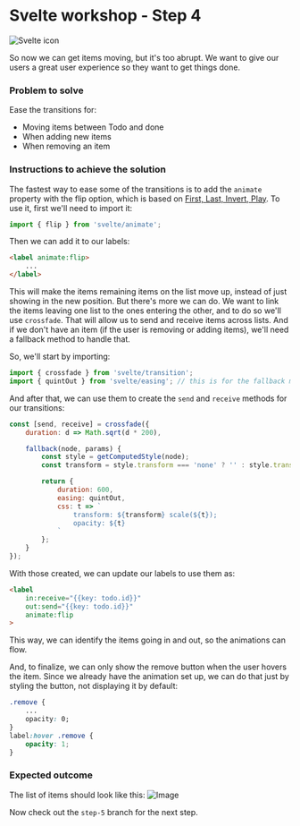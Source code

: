 # Svelte workshop - Step 4

![Svelte icon](https://svelte.dev/svelte-logo-horizontal.svg)

So now we can get items moving, but it's too abrupt. We want to give our users a great user experience so they want to get things done.

### Problem to solve

Ease the transitions for:
- Moving items between Todo and done
- When adding new items
- When removing an item

### Instructions to achieve the solution

The fastest way to ease some of the transitions is to add the `animate` property with the flip option, which is based on [First, Last, Invert, Play](https://aerotwist.com/blog/flip-your-animations/). To use it, first we'll need to import it:

```javascript
import { flip } from 'svelte/animate';
```

Then we can add it to our labels:

```html
<label animate:flip>
    ...
</label>
```

This will make the items remaining items on the list move up, instead of just showing in the new position. But there's more we can do. We want to link the items leaving one list to the ones entering the other, and to do so we'll use `crossfade`. That will allow us to send and receive items across lists. And if we don't have an item (if the user is removing or adding items), we'll need a fallback method to handle that.

So, we'll start by importing:

```javascript
import { crossfade } from 'svelte/transition';
import { quintOut } from 'svelte/easing'; // this is for the fallback method
```

And after that, we can use them to create the `send` and `receive` methods for our transitions:

```javascript
const [send, receive] = crossfade({
    duration: d => Math.sqrt(d * 200),

    fallback(node, params) {
        const style = getComputedStyle(node);
        const transform = style.transform === 'none' ? '' : style.transform;

        return {
            duration: 600,
            easing: quintOut,
            css: t => `
                transform: ${transform} scale(${t});
                opacity: ${t}
            `
        };
    }
});
```
With those created, we can update our labels to use them as:

```html
<label
    in:receive="{{key: todo.id}}"
    out:send="{{key: todo.id}}"
    animate:flip
>
```

This way, we can identify the items going in and out, so the animations can flow.

And, to finalize, we can only show the remove button when the user hovers the item. Since we already have the animation set up, we can do that just by styling the button, not displaying it by default:

```css
.remove {
    ...
    opacity: 0;
}
label:hover .remove {
    opacity: 1;
}
```

### Expected outcome

The list of items should look like this:
![Image](https://github.com/ladraum/svelte-workshop/raw/step-4/what_to_expect.gif)

Now check out the `step-5` branch for the next step.